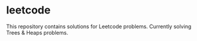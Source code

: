 # leetcode
This repository contains solutions for Leetcode problems.
Currently solving Trees & Heaps problems.